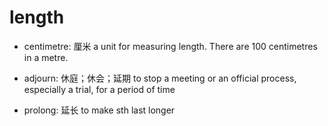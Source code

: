 # length

- centimetre: 厘米 a unit for measuring length. There are 100 centimetres in a metre.


- adjourn: 休庭；休会；延期 to stop a meeting or an official process, especially a trial, for a period of time
- prolong: 延长 to make sth last longer
